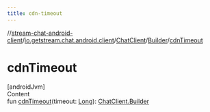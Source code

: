 ```yaml
---
title: cdn-timeout
---
```

//[stream-chat-android-client](../../../../index.md)/[io.getstream.chat.android.client](../../index.md)/[ChatClient](../index.md)/[Builder](index.md)/[cdnTimeout](cdnTimeout.md)



# cdnTimeout  
[androidJvm]  
Content  
fun [cdnTimeout](cdnTimeout.md)(timeout: [Long](https://kotlinlang.org/api/latest/jvm/stdlib/kotlin/-long/index.html)): [ChatClient.Builder](index.md)  



